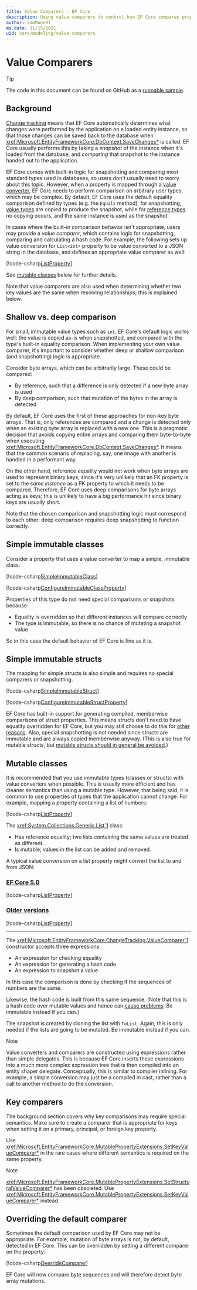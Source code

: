 ```yaml
---
title: Value Comparers - EF Core
description: Using value comparers to control how EF Core compares property values
author: SamMonoRT
ms.date: 11/15/2021
uid: core/modeling/value-comparers
---
```


# Value Comparers

> [!TIP]
> The code in this document can be found on GitHub as a [runnable sample](https://github.com/dotnet/EntityFramework.Docs/tree/main/samples/core/Modeling/ValueConversions/).

## Background

[Change tracking](xref:core/change-tracking/index) means that EF Core automatically determines what changes were performed by the application on a loaded entity instance, so that those changes can be saved back to the database when <xref:Microsoft.EntityFrameworkCore.DbContext.SaveChanges*> is called. EF Core usually performs this by taking a *snapshot* of the instance when it's loaded from the database, and *comparing* that snapshot to the instance handed out to the application.

EF Core comes with built-in logic for snapshotting and comparing most standard types used in databases, so users don't usually need to worry about this topic. However, when a property is mapped through a [value converter](xref:core/modeling/value-conversions), EF Core needs to perform comparison on arbitrary user types, which may be complex. By default, EF Core uses the default equality comparison defined by types (e.g. the `Equals` method); for snapshotting, [value types](/dotnet/csharp/language-reference/builtin-types/value-types) are copied to produce the snapshot, while for [reference types](/dotnet/csharp/language-reference/keywords/reference-types) no copying occurs, and the same instance is used as the snapshot.

In cases where the built-in comparison behavior isn't appropriate, users may provide a *value comparer*, which contains logic for snapshotting, comparing and calculating a hash code. For example, the following sets up value conversion for `List<int>` property to be value converted to a JSON string in the database, and defines an appropriate value comparer as well:

[!code-csharp[ListProperty](../../../samples/core/Modeling/ValueConversions/MappingListProperty.cs?name=ConfigureListProperty)]

See [mutable classes](#mutable-classes) below for further details.

Note that value comparers are also used when determining whether two key values are the same when resolving relationships; this is explained below.

## Shallow vs. deep comparison

For small, immutable value types such as `int`, EF Core's default logic works well: the value is copied as-is when snapshotted, and compared with the type's built-in equality comparison. When implementing your own value comparer, it's important to consider whether deep or shallow comparison (and snapshotting) logic is appropriate.

Consider byte arrays, which can be arbitrarily large. These could be compared:

* By reference, such that a difference is only detected if a new byte array is used
* By deep comparison, such that mutation of the bytes in the array is detected

By default, EF Core uses the first of these approaches for non-key byte arrays. That is, only references are compared and a change is detected only when an existing byte array is replaced with a new one. This is a pragmatic decision that avoids copying entire arrays and comparing them byte-to-byte when executing <xref:Microsoft.EntityFrameworkCore.DbContext.SaveChanges*>. It means that the common scenario of replacing, say, one image with another is handled in a performant way.

On the other hand, reference equality would not work when byte arrays are used to represent binary keys, since it's very unlikely that an FK property is set to the *same instance* as a PK property to which it needs to be compared. Therefore, EF Core uses deep comparisons for byte arrays acting as keys; this is unlikely to have a big performance hit since binary keys are usually short.

Note that the chosen comparison and snapshotting logic must correspond to each other: deep comparison requires deep snapshotting to function correctly.

## Simple immutable classes

Consider a property that uses a value converter to map a simple, immutable class.

[!code-csharp[SimpleImmutableClass](../../../samples/core/Modeling/ValueConversions/MappingImmutableClassProperty.cs?name=SimpleImmutableClass)]

[!code-csharp[ConfigureImmutableClassProperty](../../../samples/core/Modeling/ValueConversions/MappingImmutableClassProperty.cs?name=ConfigureImmutableClassProperty)]

Properties of this type do not need special comparisons or snapshots because:

* Equality is overridden so that different instances will compare correctly
* The type is immutable, so there is no chance of mutating a snapshot value

So in this case the default behavior of EF Core is fine as it is.

## Simple immutable structs

The mapping for simple structs is also simple and requires no special comparers or snapshotting.

[!code-csharp[SimpleImmutableStruct](../../../samples/core/Modeling/ValueConversions/MappingImmutableStructProperty.cs?name=SimpleImmutableStruct)]

[!code-csharp[ConfigureImmutableStructProperty](../../../samples/core/Modeling/ValueConversions/MappingImmutableStructProperty.cs?name=ConfigureImmutableStructProperty)]

EF Core has built-in support for generating compiled, memberwise comparisons of struct properties. This means structs don't need to have equality overridden for EF Core, but you may still choose to do this for [other reasons](/dotnet/csharp/programming-guide/statements-expressions-operators/how-to-define-value-equality-for-a-type). Also, special snapshotting is not needed since structs are immutable and are always copied memberwise anyway. (This is also true for mutable structs, but [mutable structs should in general be avoided](/dotnet/csharp/write-safe-efficient-code).)

## Mutable classes

It is recommended that you use immutable types (classes or structs) with value converters when possible. This is usually more efficient and has cleaner semantics than using a mutable type. However, that being said, it is common to use properties of types that the application cannot change. For example, mapping a property containing a list of numbers:

[!code-csharp[ListProperty](../../../samples/core/Modeling/ValueConversions/MappingListProperty.cs?name=ListProperty)]

The <xref:System.Collections.Generic.List`1> class:

* Has reference equality; two lists containing the same values are treated as different.
* Is mutable; values in the list can be added and removed.

A typical value conversion on a list property might convert the list to and from JSON:

### [EF Core 5.0](#tab/ef5)

[!code-csharp[ListProperty](../../../samples/core/Modeling/ValueConversions/MappingListProperty.cs?name=ConfigureListProperty&highlight=7-10)]

### [Older versions](#tab/older-versions)

[!code-csharp[ListProperty](../../../samples/core/Modeling/ValueConversions/MappingListPropertyOld.cs?name=ConfigureListProperty&highlight=8-11,17)]

***

The <xref:Microsoft.EntityFrameworkCore.ChangeTracking.ValueComparer`1> constructor accepts three expressions:

* An expression for checking equality
* An expression for generating a hash code
* An expression to snapshot a value

In this case the comparison is done by checking if the sequences of numbers are the same.

Likewise, the hash code is built from this same sequence. (Note that this is a hash code over mutable values and hence can [cause problems](https://ericlippert.com/2011/02/28/guidelines-and-rules-for-gethashcode/). Be immutable instead if you can.)

The snapshot is created by cloning the list with `ToList`. Again, this is only needed if the lists are going to be mutated. Be immutable instead if you can.

> [!NOTE]
> Value converters and comparers are constructed using expressions rather than simple delegates. This is because EF Core inserts these expressions into a much more complex expression tree that is then compiled into an entity shaper delegate. Conceptually, this is similar to compiler inlining. For example, a simple conversion may just be a compiled in cast, rather than a call to another method to do the conversion.

## Key comparers

The background section covers why key comparisons may require special semantics. Make sure to create a comparer that is appropriate for keys when setting it on a primary, principal, or foreign key property.

Use <xref:Microsoft.EntityFrameworkCore.MutablePropertyExtensions.SetKeyValueComparer*> in the rare cases where different semantics is required on the same property.

> [!NOTE]
> <xref:Microsoft.EntityFrameworkCore.MutablePropertyExtensions.SetStructuralValueComparer*> has been obsoleted. Use <xref:Microsoft.EntityFrameworkCore.MutablePropertyExtensions.SetKeyValueComparer*> instead.

## Overriding the default comparer

Sometimes the default comparison used by EF Core may not be appropriate. For example, mutation of byte arrays is not, by default, detected in EF Core. This can be overridden by setting a different comparer on the property:

[!code-csharp[OverrideComparer](../../../samples/core/Modeling/ValueConversions/OverridingByteArrayComparisons.cs?name=OverrideComparer)]

EF Core will now compare byte sequences and will therefore detect byte array mutations.
